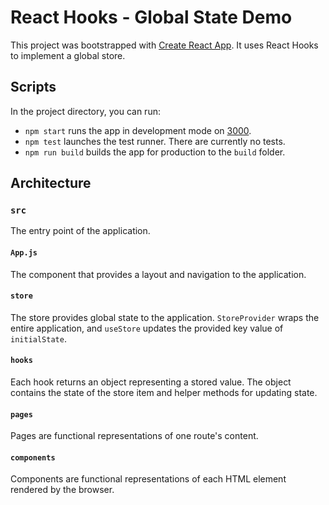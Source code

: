 # React Hooks - Global State Demo

This project was bootstrapped with [Create React App](https://github.com/facebook/create-react-app). It uses React Hooks to implement a global store.

## Scripts

In the project directory, you can run:

- `npm start` runs the app in development mode on [3000](http://localhost:3000).
- `npm test` launches the test runner. There are currently no tests.
- `npm run build` builds the app for production to the `build` folder.

## Architecture

### `src`

The entry point of the application.

#### `App.js`

The component that provides a layout and navigation to the application.

#### `store`

The store provides global state to the application. `StoreProvider` wraps the entire application, and `useStore` updates the provided key value of `initialState`.

#### `hooks`

Each hook returns an object representing a stored value. The object contains the state of the store item and helper methods for updating state.

#### `pages`

Pages are functional representations of one route's content.

#### `components`

Components are functional representations of each HTML element rendered by the browser.
